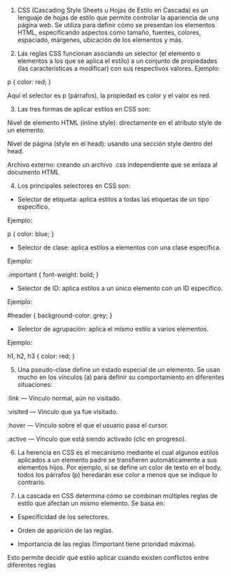 1) CSS (Cascading Style Sheets u Hojas de Estilo en Cascada) es un lenguaje de hojas de estilo que permite controlar la apariencia de una página web. Se utiliza para definir cómo se presentan los elementos HTML, especificando aspectos como tamaño, fuentes, colores, espaciado, márgenes, ubicación de los elementos y más​.

2) Las reglas CSS funcionan asociando un selector (el elemento o elementos a los que se aplica el estilo) a un conjunto de propiedades (las características a modificar) con sus respectivos valores. Ejemplo: 

p {
  color: red;
}

Aquí el selector es p (párrafos), la propiedad es color y el valor es red.

3) Las tres formas de aplicar estilos en CSS son:

Nivel de elemento HTML (inline style): directamente en el atributo style de un elemento.

Nivel de página (style en el head): usando una sección style dentro del head.

Archivo externo: creando un archivo .css independiente que se enlaza al documento HTML​

4) Los principales selectores en CSS son:

- Selector de etiqueta: aplica estilos a todas las etiquetas de un tipo específico.

Ejemplo:

p { color: blue; }

- Selector de clase: aplica estilos a elementos con una clase específica.

Ejemplo:

.important { font-weight: bold; }

- Selector de ID: aplica estilos a un único elemento con un ID específico.

Ejemplo:

#header { background-color: grey; }

- Selector de agrupación: aplica el mismo estilo a varios elementos.

Ejemplo:

h1, h2, h3 { color: red; }

5) Una pseudo-clase define un estado especial de un elemento. Se usan mucho en los vínculos (a) para definir su comportamiento en diferentes situaciones:

:link — Vínculo normal, aún no visitado.

:visited — Vínculo que ya fue visitado.

:hover — Vínculo sobre el que el usuario pasa el cursor.

:active — Vínculo que está siendo activado (clic en progreso).

6) La herencia en CSS es el mecanismo mediante el cual algunos estilos aplicados a un elemento padre se transfieren automáticamente a sus elementos hijos.
Por ejemplo, si se define un color de texto en el body, todos los párrafos (p) heredarán ese color a menos que se indique lo contrario.

7) La cascada en CSS determina cómo se combinan múltiples reglas de estilo que afectan un mismo elemento. Se basa en:

- Especificidad de los selectores.

- Orden de aparición de las reglas.

- Importancia de las reglas (!important tiene prioridad máxima).

Esto permite decidir qué estilo aplicar cuando existen conflictos entre diferentes reglas

